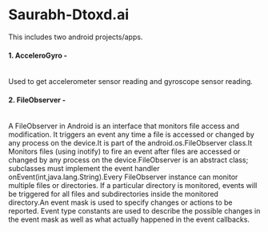 # Saurabh-Dtoxd.ai
This includes two android projects/apps.</br>
<h4>1. AcceleroGyro -</h4> </br>
    Used to get accelerometer sensor reading and gyroscope sensor reading.</br>
<h4>2. FileObserver -</h4></br>
    A FileObserver in Android is an interface that monitors file access and modification. It triggers an
event any time a file is accessed or changed by any process on the device.It is part of the android.os.FileObserver class.It Monitors files (using inotify) to fire an event after files are accessed or changed by any process on the device.FileObserver is an abstract class; subclasses must implement the event handler onEvent(int,java.lang.String).Every FileObserver instance can monitor multiple files or
directories. If a particular directory is monitored, events will be triggered for all files and
subdirectories inside the monitored directory.An event mask is used to specify changes or actions
to be reported. Event type constants are used to describe the possible changes in the event mask as
well as what actually happened in the event callbacks.


